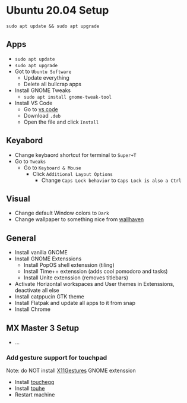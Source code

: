 # Ubuntu 20.04 Setup

```
sudo apt update && sudo apt upgrade
```

## Apps
- `sudo apt update`
- `sudo apt upgrade`
- Got to `Ubuntu Software`
  - Update everything
  - Delete all bullcrap apps
- Install GNOME Tweaks
  - `sudo apt install gnome-tweak-tool`
- Install VS Code
  - Go to [vs code](https://code.visualstudio.com/)
  - Download `.deb`
  - Open the file and click `Install`

## Keyabord
- Change keybaord shortcut for terminal to `Super+T`
- Go to `Tweaks`
  - Go to `Keyboard & Mouse`
    - Click `Additional Layout Options`
      - Change `Caps Lock behavior` to `Caps Lock is also a Ctrl`

## Visual
- Change default Window colors to `Dark`
- Change wallpaper to something nice from [wallhaven](https://wallhaven.cc/)

## General
- Install vanilla GNOME
- Install GNOME Extenssions
  - Install PopOS shell extenssion (tiling)
  - Install Time++ extenssion (adds cool pomodoro and tasks)
  - Install Unite extenssion (removes titlebars)
- Activate Horizontal workspaces and User themes in Extenssions, deactivate all else
- Install catppucin GTK theme
- Install Flatpak and update all apps to it from snap
- Install Chrome

## MX Master 3 Setup
- ...

### Add gesture support for touchpad
Note: do NOT install [X11Gestures](https://github.com/JoseExposito/gnome-shell-extension-x11gestures) GNOME extenssion
- Install [touchegg](https://github.com/JoseExposito/touchegg#configuration)
- Install [touhe]()
- Restart machine
